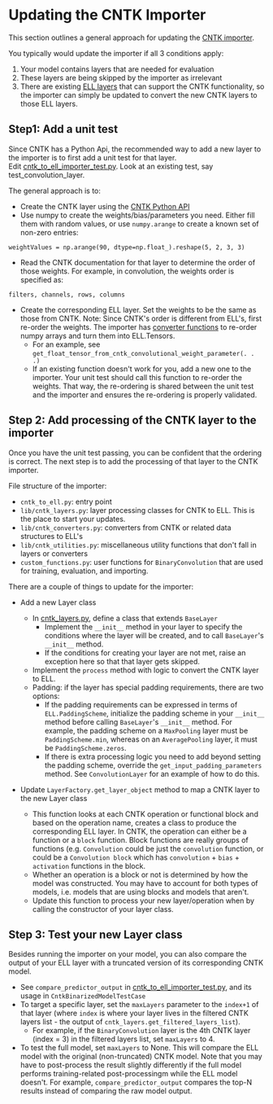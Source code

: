 # Updating the CNTK Importer

This section outlines a general approach for updating the [CNTK importer](README.md). 

You typically would update the importer if all 3 conditions apply:
1. Your model contains layers that are needed for evaluation
2. These layers are being skipped by the importer as irrelevant
3. There are existing [ELL layers](../../../../libraries/predictors/neural/include)
that can support the CNTK functionality, so the importer can simply be updated to
convert the new CNTK layers to those ELL layers.

## Step1: Add a unit test 
Since CNTK has a Python Api, the recommended way to add a new layer to the importer
is to first add a unit test for that layer.   
Edit [cntk_to_ell_importer_test.py](../test/cntk_to_ell_importer_test.py).
Look at an existing test, say test_convolution_layer.

The general approach is to: 
* Create the CNTK layer using the [CNTK Python API](https://cntk.ai/pythondocs/)
* Use numpy to create the weights/bias/parameters you need. Either fill them with
random values, or use `numpy.arange` to create a known set of non-zero entries:
```
weightValues = np.arange(90, dtype=np.float_).reshape(5, 2, 3, 3)
```
* Read the CNTK documentation for that layer to determine the order of those weights.
For example, in convolution, the weights order is specified as: 
```
filters, channels, rows, columns
```
* Create the corresponding ELL layer. Set the weights to be the same as those from CNTK. 
Note: Since CNTK's order is different from ELL's, first re-order the weights. The
importer has [converter functions](../lib/cntk_converters.py) to re-order numpy arrays
and turn them into ELL.Tensors. 
  * For an example, see `get_float_tensor_from_cntk_convolutional_weight_parameter(. . .)` 
  * If an existing function doesn't work for you, add a new one to the importer. Your unit 
  test should call this function to re-order the weights. That way, the re-ordering is
  shared between the unit test and the importer and ensures the re-ordering is properly
  validated.

## Step 2: Add processing of the CNTK layer to the importer

Once you have the unit test passing, you can be confident that the ordering is correct.
The next step is to add the processing of that layer to the CNTK importer.

File structure of the importer:

* `cntk_to_ell.py`: entry point
* `lib/cntk_layers.py`: layer processing classes for CNTK to ELL. This is the place to
start your updates.
* `lib/cntk_converters.py`: converters from CNTK or related data structures to ELL's 
* `lib/cntk_utilities.py`: miscellaneous utility functions that don't fall in layers or
converters 
* `custom_functions.py`: user functions for `BinaryConvolution` that are used for training,
evaluation, and importing.

There are a couple of things to update for the importer: 
* Add a new Layer class 
  * In [cntk_layers.py](../lib/cntk_layers.py), define a class that extends `BaseLayer`
    * Implement the `__init__` method in your layer to specify the conditions where the
    layer will be created, and to call `BaseLayer`'s `__init__` method.
    * If the conditions for creating your layer are not met, raise an exception here so
    that that layer gets skipped.
  * Implement the `process` method with logic to convert the CNTK layer to ELL.  
  * Padding: if the layer has special padding requirements, there are two options: 
    * If the padding requirements can be expressed in terms of `ELL.PaddingScheme`,
    initialize the padding scheme in your `__init__` method before calling `BaseLayer`'s
    `__init__` method.  For example, the padding scheme on a `MaxPooling` layer must be 
    `PaddingScheme.min`, whereas on an `AveragePooling` layer, it must be
    `PaddingScheme.zeros`.
    * If there is extra processing logic you need to add beyond setting the padding scheme, 
    override the `get_input_padding_parameters` method. See `ConvolutionLayer` for
    an example of how to do this.

* Update `LayerFactory.get_layer_object` method to map a CNTK layer to the new Layer class
  * This function looks at each CNTK operation or functional block and based on the
  operation name, creates a class to produce the corresponding ELL layer. In CNTK, the
  operation can either be a function or a `block` function. 
  Block functions are really groups of functions (e.g. `Convolution` could be just the
  `convolution` function, or could be a `Convolution block` which has
  `convolution` + `bias` + `activation` functions in the block. 
  * Whether an operation is a block or not is determined by how the model was constructed.
  You may have to account for both types of models, i.e. models that are using blocks and
  models that aren't. 
  * Update this function to process your new layer/operation when by calling the
  constructor of your layer class. 

## Step 3: Test your new Layer class

Besides running the importer on your model, you can also compare the output of your ELL
layer with a truncated version of its corresponding CNTK model.   
* See `compare_predictor_output` in [cntk_to_ell_importer_test.py](../test/cntk_to_ell_importer_test.py),
and its usage in `CntkBinarizedModelTestCase`
* To target a specific layer, set the `maxLayers` parameter to the `index+1` of that
layer (where `index` is where your layer lives in the filtered CNTK layers list - the
output of `cntk_layers.get_filtered_layers_list`).
  * For example, if the `BinaryConvolution` layer is the 4th CNTK layer (index = 3)
  in the filtered layers list, set `maxLayers` to 4.    
* To test the full model, set `maxLayers` to None. This will compare the ELL model
with the original (non-truncated) CNTK model.  Note that you may have to post-process
the result slightly differently if the full model performs training-related
post-processingm while the ELL model doesn't.  For example, `compare_predictor_output`
compares the top-N results instead of comparing the raw model output.